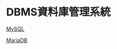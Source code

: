 # DBMS資料庫管理系統

[MySQL](DBMS%E8%B3%87%E6%96%99%E5%BA%AB%E7%AE%A1%E7%90%86%E7%B3%BB%E7%B5%B1%209257d6c1db3d46bf8c51caf376862d59/MySQL%203587cf219d3c4da1a9a5d154fb37012c.md)

[MariaDB](DBMS%E8%B3%87%E6%96%99%E5%BA%AB%E7%AE%A1%E7%90%86%E7%B3%BB%E7%B5%B1%209257d6c1db3d46bf8c51caf376862d59/MariaDB%20aaf08e9b2cd44fbd8fa1ebd30e2508bc.md)